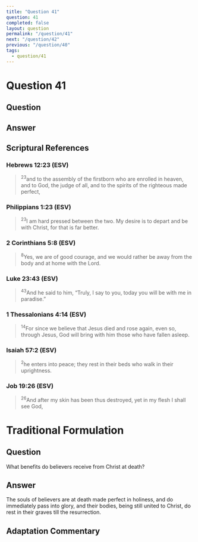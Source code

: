 ```yaml
---
title: "Question 41"
question: 41
completed: false
layout: question
permalink: "/question/41"
next: "/question/42"
previous: "/question/40"
tags:
  - question/41
---
```

# Question 41

## Question


## Answer


## Scriptural References
### Hebrews 12:23 (ESV)
> <sup>23</sup>and to the assembly of the firstborn who are enrolled in heaven, and to God, the judge of all, and to the spirits of the righteous made perfect,

### Philippians 1:23 (ESV)
> <sup>23</sup>I am hard pressed between the two. My desire is to depart and be with Christ, for that is far better.

### 2 Corinthians 5:8 (ESV)
> <sup>8</sup>Yes, we are of good courage, and we would rather be away from the body and at home with the Lord.

### Luke 23:43 (ESV)
> <sup>43</sup>And he said to him, “Truly, I say to you, today you will be with me in paradise.”

### 1 Thessalonians 4:14 (ESV)
> <sup>14</sup>For since we believe that Jesus died and rose again, even so, through Jesus, God will bring with him those who have fallen asleep.

### Isaiah 57:2 (ESV)
> <sup>2</sup>he enters into peace; they rest in their beds who walk in their uprightness.

### Job 19:26 (ESV)
> <sup>26</sup>And after my skin has been thus destroyed, yet in my flesh I shall see God,

# Traditional Formulation
## Question
What benefits do believers receive from Christ at death?

## Answer
The souls of believers are at death made perfect in holiness, and do immediately pass into glory, and their bodies, being still united to Christ, do rest in their graves till the resurrection.

## Adaptation Commentary
